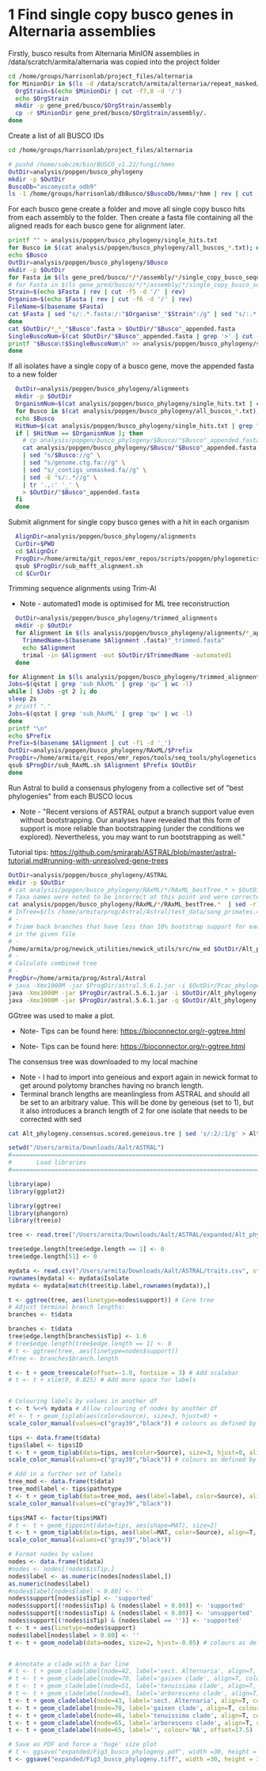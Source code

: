 # 1 Find single copy busco genes in Alternaria assemblies

Firstly, busco results from Alternaria MinION assemblies in /data/scratch/armita/alternaria
was copied into the project folder

```bash
cd /home/groups/harrisonlab/project_files/alternaria
for MinionDir in $(ls -d /data/scratch/armita/alternaria/repeat_masked/*/*/filtered_contigs/run* | grep '1166'); do
  OrgStrain=$(echo $MinionDir | cut -f7,8 -d '/')
  echo $OrgStrain
  mkdir -p gene_pred/busco/$OrgStrain/assembly
  cp -r $MinionDir gene_pred/busco/$OrgStrain/assembly/.
done
```

Create a list of all BUSCO IDs

```bash
cd /home/groups/harrisonlab/project_files/alternaria

# pushd /home/sobczm/bin/BUSCO_v1.22/fungi/hmms
OutDir=analysis/popgen/busco_phylogeny
mkdir -p $OutDir
BuscoDb="ascomycota_odb9"
ls -1 /home/groups/harrisonlab/dbBusco/$BuscoDb/hmms/*hmm | rev | cut -f1 -d '/' | rev | sed -e 's/.hmm//' > $OutDir/all_buscos_"$BuscoDb".txt
```

For each busco gene create a folder and move all single copy busco hits from
each assembly to the folder.
Then create a fasta file containing all the aligned reads for each busco gene for
alignment later.

```bash
printf "" > analysis/popgen/busco_phylogeny/single_hits.txt
for Busco in $(cat analysis/popgen/busco_phylogeny/all_buscos_*.txt); do
echo $Busco
OutDir=analysis/popgen/busco_phylogeny/$Busco
mkdir -p $OutDir
for Fasta in $(ls gene_pred/busco/*/*/assembly/*/single_copy_busco_sequences/$Busco*.fna | grep -v -e 'Alternaria_destruens' -e 'Alternaria_porri' -e 'A.gaisen'); do
# for Fasta in $(ls gene_pred/busco/*/*/assembly/*/single_copy_busco_sequences/$Busco*.fna | grep -v -e 'A.gaisen' -e 'dauci' -e 'Alternaria_destruens' -e 'Alternaria_porri' -e 'BMP0308' -e 'BMP2338'); do
Strain=$(echo $Fasta | rev | cut -f5 -d '/' | rev)
Organism=$(echo $Fasta | rev | cut -f6 -d '/' | rev)
FileName=$(basename $Fasta)
cat $Fasta | sed "s/:.*.fasta:/:"$Organism"_"$Strain":/g" | sed "s/:.*.fa:/:"$Organism"_"$Strain":/g" > $OutDir/"$Organism"_"$Strain"_"$Busco".fasta
done
cat $OutDir/*_*_"$Busco".fasta > $OutDir/"$Busco"_appended.fasta
SingleBuscoNum=$(cat $OutDir/"$Busco"_appended.fasta | grep '>' | cut -f2 -d ':' | sort | uniq | wc -l)
printf "$Busco\t$SingleBuscoNum\n" >> analysis/popgen/busco_phylogeny/single_hits.txt
done
```

If all isolates have a single copy of a busco gene, move the appended fasta to
a new folder

```bash
  OutDir=analysis/popgen/busco_phylogeny/alignments
  mkdir -p $OutDir
  OrganismNum=$(cat analysis/popgen/busco_phylogeny/single_hits.txt | cut -f2 | sort -nr | head -n1)
  for Busco in $(cat analysis/popgen/busco_phylogeny/all_buscos_*.txt); do
  echo $Busco
  HitNum=$(cat analysis/popgen/busco_phylogeny/single_hits.txt | grep "$Busco" | cut -f2)
  if [ $HitNum == $OrganismNum ]; then
    # cp analysis/popgen/busco_phylogeny/$Busco/"$Busco"_appended.fasta $OutDir/.
    cat analysis/popgen/busco_phylogeny/$Busco/"$Busco"_appended.fasta \
    | sed "s/$Busco://g" \
    | sed "s/genome.ctg.fa://g" \
    | sed "s/_contigs_unmasked.fa//g" \
    | sed -E "s/:.*//g" \
    | tr '.,:' '_' \
    > $OutDir/"$Busco"_appended.fasta
  fi
  done
```

Submit alignment for single copy busco genes with a hit in each organism


```bash
  AlignDir=analysis/popgen/busco_phylogeny/alignments
  CurDir=$PWD
  cd $AlignDir
  ProgDir=/home/armita/git_repos/emr_repos/scripts/popgen/phylogenetics
  qsub $ProgDir/sub_mafft_alignment.sh
  cd $CurDir
```

Trimming sequence alignments using Trim-Al
* Note - automated1 mode is optimised for ML tree reconstruction

```bash
  OutDir=analysis/popgen/busco_phylogeny/trimmed_alignments
  mkdir -p $OutDir
  for Alignment in $(ls analysis/popgen/busco_phylogeny/alignments/*_appended_aligned.fasta); do
    TrimmedName=$(basename $Alignment .fasta)"_trimmed.fasta"
    echo $Alignment
    trimal -in $Alignment -out $OutDir/$TrimmedName -automated1
  done
```

```bash
for Alignment in $(ls analysis/popgen/busco_phylogeny/trimmed_alignments/*aligned_trimmed.fasta); do
Jobs=$(qstat | grep 'sub_RAxML' | grep 'qw' | wc -l)
while [ $Jobs -gt 2 ]; do
sleep 2s
# printf "."
Jobs=$(qstat | grep 'sub_RAxML' | grep 'qw' | wc -l)
done		
printf "\n"
echo $Prefix
Prefix=$(basename $Alignment | cut -f1 -d '_')
OutDir=analysis/popgen/busco_phylogeny/RAxML/$Prefix
ProgDir=/home/armita/git_repos/emr_repos/tools/seq_tools/phylogenetics
qsub $ProgDir/sub_RAxML.sh $Alignment $Prefix $OutDir
done
```


Run Astral to build a consensus phylogeny from a collective set of
"best phylogenies" from each BUSCO locus

* Note - "Recent versions of ASTRAL output a branch support value even without bootstrapping. Our analyses have revealed that this form of support is more reliable than bootstrapping (under the conditions we explored). Nevertheless, you may want to run bootstrapping as well."

Tutorial tips:
https://github.com/smirarab/ASTRAL/blob/master/astral-tutorial.md#running-with-unresolved-gene-trees


```bash
OutDir=analysis/popgen/busco_phylogeny/ASTRAL
mkdir -p $OutDir
# cat analysis/popgen/busco_phylogeny/RAxML/*/RAxML_bestTree.* > $OutDir/Pcac_phylogeny.appended.tre
# Taxa names were noted to be incorrect at this point and were corrected
cat analysis/popgen/busco_phylogeny/RAxML/*/RAxML_bestTree.*  | sed -r "s/CTG.\w+:/:/g" | sed 's/__/_/g' > $OutDir/Alt_phylogeny.appended.tre
# InTree=$(ls /home/armita/prog/Astral/Astral/test_data/song_primates.424.gene.tre)
# -
# Trimm back branches that have less than 10% bootstrap support for each tree
# in the given file
# -
/home/armita/prog/newick_utilities/newick_utils/src/nw_ed $OutDir/Alt_phylogeny.appended.tre 'i & b<=10' o > $OutDir/Alt_phylogeny.appended.trimmed.tre
# -
# Calculate combined tree
# -
ProgDir=/home/armita/prog/Astral/Astral
# java -Xmx1000M -jar $ProgDir/astral.5.6.1.jar -i $OutDir/Pcac_phylogeny.appended.trimmed.tre -o $OutDir/Pcac_phylogeny.consensus.tre | tee 2> $OutDir/Pcac_phylogeny.consensus.log
java -Xmx1000M -jar $ProgDir/astral.5.6.1.jar -i $OutDir/Alt_phylogeny.appended.tre -o $OutDir/Alt_phylogeny.consensus.tre | tee 2> $OutDir/Alt_phylogeny.consensus.log
java -Xmx1000M -jar $ProgDir/astral.5.6.1.jar -q $OutDir/Alt_phylogeny.consensus.tre -i $OutDir/Alt_phylogeny.appended.tre -o $OutDir/Alt_phylogeny.consensus.scored.tre 2> $OutDir/Alt_phylogeny.consensus.scored.log
```


GGtree was used to make a plot.

* Note- Tips can be found here: https://bioconnector.org/r-ggtree.html

* Note- Tips can be found here: https://bioconnector.org/r-ggtree.html

The consensus tree was downloaded to my local machine

* Note - I had to import into geneious and export again in newick format to get around polytomy branches having no branch length.
* Terminal branch lengths are meanlingless from ASTRAL and should all be set to an arbitrary value. This will be done by geneious (set to 1), but it also introduces a branch length of 2 for one isolate that needs to be corrected with sed

```bash
cat Alt_phylogeny.consensus.scored.geneious.tre | sed 's/:2/:1/g' > Alt_phylogeny.consensus.scored.geneious2.tre
```


```r
setwd("/Users/armita/Downloads/Aalt/ASTRAL")
#===============================================================================
#       Load libraries
#===============================================================================

library(ape)
library(ggplot2)

library(ggtree)
library(phangorn)
library(treeio)

tree <- read.tree("/Users/armita/Downloads/Aalt/ASTRAL/expanded/Alt_phylogeny.consensus.scored.geneious2.tre")

tree$edge.length[tree$edge.length == 1] <- 0
tree$edge.length[51] <- 0

mydata <- read.csv("/Users/armita/Downloads/Aalt/ASTRAL/traits.csv", stringsAsFactors=FALSE)
rownames(mydata) <- mydata$Isolate
mydata <- mydata[match(tree$tip.label,rownames(mydata)),]

t <- ggtree(tree, aes(linetype=nodes$support)) # Core tree
# Adjust terminal branch lengths:
branches <- t$data

branches <- t$data
tree$edge.length[branches$isTip] <- 1.0
# tree$edge.length[tree$edge.length == 1] <- 0
# t <- ggtree(tree, aes(linetype=nodes$support))
#Tree <- branches$branch.length

t <- t + geom_treescale(offset=-1.0, fontsize = 3) # Add scalebar
# t <- t + xlim(0, 0.025) # Add more space for labels


# Colouring labels by values in another df
t <- t %<+% mydata # Allow colouring of nodes by another df
#t <- t + geom_tiplab(aes(color=Source), size=3, hjust=0) +
scale_color_manual(values=c("gray39","black")) # colours as defined by col2rgb

tips <- data.frame(t$data)
tips$label <- tips$ID
t <- t + geom_tiplab(data=tips, aes(color=Source), size=3, hjust=0, align=T, offset = +0.1) +
scale_color_manual(values=c("gray39","black")) # colours as defined by col2rgb

# Add in a further set of labels
tree_mod <- data.frame(t$data)
tree_mod$label <- tips$pathotype
t <- t + geom_tiplab(data=tree_mod, aes(label=label, color=Source), align=T, linetype = NULL, size=3, hjust=0, offset = +5.0) +
scale_color_manual(values=c("gray39","black"))

tips$MAT <- factor(tips$MAT)
# t <- t + geom_tippoint(data=tips, aes(shape=MAT), size=2)
t <- t + geom_tiplab(data=tips, aes(label=MAT, color=Source), align=T, linetype = NULL, size=3, hjust=0, offset = +3.5) +
scale_color_manual(values=c("gray39","black"))

# Format nodes by values
nodes <- data.frame(t$data)
#nodes <- nodes[!nodes$isTip,]
nodes$label <- as.numeric(nodes[nodes$label,])
as.numeric(nodes$label)
#nodes$label[nodes$label < 0.80] <- ''
nodes$support[nodes$isTip] <- 'supported'
nodes$support[(!nodes$isTip) & (nodes$label > 0.80)] <- 'supported'
nodes$support[(!nodes$isTip) & (nodes$label < 0.80)] <- 'unsupported'
nodes$support[(!nodes$isTip) & (nodes$label == '')] <- 'supported'
t <- t + aes(linetype=nodes$support)
nodes$label[nodes$label > 0.80] <- ''
t <- t + geom_nodelab(data=nodes, size=2, hjust=-0.05) # colours as defined by col2rgb


# Annotate a clade with a bar line
# t <- t + geom_cladelabel(node=42, label='sect. Alternaria', align=T, colour='black', offset=-1.5)
# t <- t + geom_cladelabel(node=70, label='gaisen clade', align=T, colour='black', offset=-4.5)
# t <- t + geom_cladelabel(node=51, label='tenuissima clade', align=T, colour='black', offset=-4.5)
# t <- t + geom_cladelabel(node=45, label='arborescens clade', align=T, colour='black', offset=-4.5)
t <- t + geom_cladelabel(node=43, label='sect. Alternaria', align=T, colour='black', offset=9.5)
t <- t + geom_cladelabel(node=70, label='gaisen clade', align=T, colour='black', offset=6.5)
t <- t + geom_cladelabel(node=46, label='tenuissima clade', align=T, colour='black', offset=6.5)
t <- t + geom_cladelabel(node=65, label='arborescens clade', align=T, colour='black', offset=6.5)
t <- t + geom_cladelabel(node=65, label='', colour='NA', offset=17.5)

# Save as PDF and force a 'huge' size plot
# t <- ggsave("expanded/Fig3_busco_phylogeny.pdf", width =30, height = 30, units = "cm", limitsize = FALSE)
t <- ggsave("expanded/Fig3_busco_phylogeny.tiff", width =30, height = 30, units = "cm", limitsize = FALSE)

````


<!--

```bash
# For closely related organisms (same species etc.): identify genes with high nucleotide diversity (Pi) and average number of pairwise differences, medium number of segregating sites
# (avoid alignments with low homology and lots of phylogenetically uninformative singletons).
# For analyses involving cross-species comparisons involving highly diverged sequences with high nucleotide diversity
# (e.g. 0.1<Pi<0.4), looking for genes with the lowest number of segregating sites.
AlignDir=analysis/popgen/busco_phylogeny/alignments
CurDir=$PWD
cd $AlignDir

# pip install dendropy --user
for Alignment in $(ls *aligned.fasta); do
ProgDir=/home/armita/git_repos/emr_repos/scripts/popgen/phylogenetics
python $ProgDir/calculate_nucleotide_diversity.py $Alignment
Busco=$(echo $Alignment | cut -f1 -d '_')
mv sequence_stats.txt "$Busco"_seqeunce_stats.txt
mv excel_stats.txt "$Busco"_excel_stats.txt
mkdir -p ../phylogeny
## Copy FASTA files of the aligments into a new directory
cp $Alignment ../phylogeny/.
done

cd $CurDir
```

Visually inspect the alignments of selected genes (genes_selected_for_phylogeny.txt) to be used in
constructing the phylogenies and trim them as necessary in MEGA7.
Copy the relevant trimmed alignment FASTA files into

```bash
  # mkdir $CurDir/beast_runs/candidates/select/trimmed
```


##PartitionFinder (nucleotide sequence evolution model)

```bash
cd analysis/popgen/busco_phylogeny/phylogeny

config_template=/home/sobczm/bin/PartitionFinder1.1.1/partition_finder.cfg
ct=$(basename "$config_template")

mkdir NEXUS

# prepare directory for PartitionFinder run:
for f in $(ls *fasta); do
sed -i 's/:/_/g' $f
c="$(cat $f | awk 'NR%2==0' | awk '{print length($1)}' | head -1)"
p="${f%.fasta}.phy"
n="${f%.fasta}.NEXUS"
dir="${f%.fasta}"

mkdir $dir
cp $config_template $dir/.

# Substitute the name of the alignment file and the sequence length in the config file to become correct for the current run.
sed -i 's,^\(alignment = \).*,\1'"$p;"',' $dir/$ct
sed -i 's,^\(Gene1_pos1 = \).*,\1'"1-$c\\\3;"',' $dir/$ct
sed -i 's,^\(Gene1_pos2 = \).*,\1'"2-$c\\\3;"',' $dir/$ct
sed -i 's,^\(Gene1_pos3 = \).*,\1'"3-$c\\\3;"',' $dir/$ct

# Convert FASTA to phylip for the Partition Finder run
ProgDir=/home/armita/git_repos/emr_repos/scripts/popgen/phylogenetics
$ProgDir/fasta2phylip.pl $f>$p
mv $p $dir

# Convert FASTA to NEXUS for the BEAST run
$ProgDir/Fasta2Nexus.pl $f>$dir/$n

#Problems running PartitionFinder on the cluster. May have to be run locally on your Mac or Windows machine.
# qsub $ProgDir/sub_partition_finder.sh $dir
done
```

Partition finder wasnt run on the cluster. As such fasta alignment files were
downloaded to the local machine where partitionfinder was run
patritionfinder2 was downloaded from:
http://www.robertlanfear.com/partitionfinder/

and the anaconda libraries to support it were downloaded from:
https://www.continuum.io/downloads#macos


copy the fasta files and the partitionfinder config files to
your local computer

```bash
cd Users/armita/Downloads
scp -r cluster:/home/groups/harrisonlab/project_files/idris/analysis/popgen/busco_phylogeny/phylogeny .
```

Alignments were loaded into Geneious where they were visualised and manually sorted into
three categories:
* Good - All sequences present no trimming needed
* Trim - All sequences present short regions may need trimming from the beginning / end of the alignment before use in phylogenetics
* Bad - a region of one or more sequences is missing or the sequences / alignment is not appropriate for phylogenetics

These alignments were then exported from Geneious into the following folders:

```bash
cd Users/armita/Downloads/phylogeny
mkdir good_alignments
mkdir trim_alignments
mkdir bad_alignments
```

Alignments within the "good alignments" directory were taken forward for further
analysis

```bash
  for Dir in $(ls -d *_alignments); do
    for Alignment in $(ls $Dir/*_appended_aligned.phy); do
      Prefix=$(echo $Alignment | cut -f2 -d '/' | sed 's/.phy//g')
      echo $Prefix
      cp $Prefix/$Prefix.NEXUS $Dir/$Prefix/.
      cp -r $Prefix $Dir/.
      /Users/armita/anaconda2/bin/python ../partitionfinder-2.1.1/PartitionFinder.py $Dir/$Prefix --no-ml-tree --force-restart
    done
  done > log.txt
```


Upload partition models back to the cluster:

```bash
ClusterDir=/home/groups/harrisonlab/project_files/idris/analysis/popgen/busco_phylogeny/phylogeny
scp -r bad_alignments cluster:$ClusterDir/.
```


## Preparing to run BEAST


Using trimmed FASTA alignments and nucleotide substitution models identified with PartitionFinder:
create an XML input file using BEAUTi, with StarBeast template.

Prepare a 30 loci dataset, in addition to a 5 loci subset to compare convergence.

Run after qlogin into a worker node (BEAST does not find BEAGLE libraries when using qsub -
as the BEAST package is quite fiddly, may troubleshoot it later when necessary.

StarBeast settings used here:
* Substitution rate: default HKY
* Strict clock
* Species Tree Population Size: Linear with constant root
* Yule prior on species tree
* Chain length: 300 million (this may vary, change run convergence with Tracer during the run to establish the number of iterations required
* Tracer: /home/sobczm/bin/beast/Tracer_v1.6/bin/tracer
some runs may never converge)
* Store every: 10000

```bash

cd /home/groups/harrisonlab/project_files/idris


for File in $(ls analysis/popgen/busco_phylogeny/phylogeny/good_alignments/*_appended_aligned/analysis/best_scheme.txt); do
Busco=$(echo $File | cut -f6 -d '/' | cut -f1 -d '_')
Model=$(cat $File | grep -A1 'Best Model' | tail -n1 | cut -f2 -d '|')
printf "$Busco\t$Model\n"
done

# Edit NEXUS files:
for Nexus in $(ls analysis/popgen/busco_phylogeny/phylogeny/good_alignments/*_appended_aligned/*_appended_aligned.NEXUS); do
  sed -i -r "s/^.*_P\./P./g" $Nexus
  sed -i -r "s/_contig.*\t/\t/g" $Nexus
  sed -i -r "s/_NODE.*\t/\t/g" $Nexus
done

# OUtputs of partitionfinder were used to set models
# of DNA evolution in Beauti, as described on:
# http://www.robertlanfear.com/partitionfinder/faq/#toc-beast
# CHain length was modified from 10000000 to 500000000 as determined
# by a first run of beast where tracer reported the estimated sasmple size to be below 100 (3) - increase by 50 fold.

# Run Beauti
NexusFiles=$(ls analysis/popgen/busco_phylogeny/phylogeny/good_alignments/*_appended_aligned/*.NEXUS | sed -e 's/^/ -nex /g' | tr -d '\n')
OutFile=$(echo $Nexus | sed 's/.NEXUS/.xml/g')
ProgDir=/home/sobczm/bin/beast/BEASTv2.4.2/bin
$ProgDir/beauti -template StarBeast.xml $NexusFiles




qlogin -pe smp 8
InXML=analysis/popgen/busco_phylogeny/phylogeny/Pcac_beauti_starBEAST2.xml
OutDir=$(dirname $InXML)"/BEAST4"
mkdir -p $OutDir
ProgDir=/home/sobczm/bin/beast/BEASTv2.4.2/bin
$ProgDir/beast -threads 8 -prefix $OutDir $InXML > $OutDir/log.txt
# java -Djava.library.path="C:\Program Files (x86)\Common Files\libhmsbeagle-1.0" -jar "/BEAST175/lib/beast.jar"

#After the run, check convergence with Tracer, summarise the final tree with TreeAnnotator
for Tree in $(ls $OutDir/*.trees); do
BurnIn=10 # percentage of states to be considered as burnin
SumTree=$(echo $Tree | sed 's/.trees/_summary.tree/g')
ProgDir=/home/sobczm/bin/beast/BEASTv2.4.2/bin
$ProgDir/treeannotator -heights median -burnin $BurnIn $Tree $SumTree
done

#Visualise and beautify the final tree (suffix "summary") with FigTree
FigTree=/home/sobczm/bin/FigTree_v1.4.2/bin/figtree
$FigTree

``` -->
